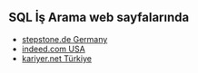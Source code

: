 ## SQL İş Arama web sayfalarında

- [stepstone.de Germany](https://www.stepstone.de/work/sql?searchOrigin=Homepage_top-search)
- [indeed.com USA](https://www.indeed.com/jobs?q=sql&fromage=last&sc=0kf%3Aattr%28FGY89%29%3B&vjk=24f6984f2ffca44a)
- [kariyer.net Türkiye](https://www.kariyer.net/is-ilanlari?kw=sql)
